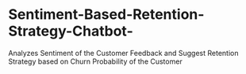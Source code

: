# Sentiment-Based-Retention-Strategy-Chatbot-
Analyzes Sentiment of the Customer Feedback and Suggest Retention Strategy based on Churn Probability of the Customer
